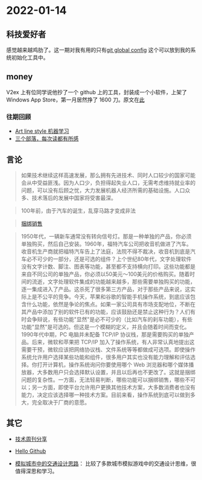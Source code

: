 # 2022-01-14

## 科技爱好者

感觉越来越鸡肋了。这一期对我有用的只有[git global config](https://0xmachos.com/2020-01-22-Eradicating-.DS_Store-From-Git/) 这个可以放到我的系统初始化工具中。

## money

V2ex 上有位同学说他抄了一个 github 上的工具，封装成一个小软件，上架了 Windows App Store，第一月居然挣了 1600 刀。原文在[此](https://v2ex.com/t/827946)

### 往期回顾

- [Art line style 机器学习](https://github.com/vijishmadhavan/ArtLine)
- [三个部落，每次读都有所感](https://josephg.com/blog/3-tribes/)

## 言论

> 如果技术继续这样高速发展，那么拥有先进技术、同时人口较少的国家可能会从中受益匪浅。因为人口少，负担得起失业人口，无需考虑维持就业率的问题，可以没有后顾之忧，大力发展机器人经济所需的基础设施。人口众多、技术落后的发展中国家将受害最深。

> 100年前，由于汽车的诞生，乱穿马路才变成非法

> [捆绑销售](https://www.ben-evans.com/benedictevans/2020/12/21/google-bundling-and-kill-zones) 

> 1950年代，一辆新车通常没有转向信号灯。那是一种单独的产品，你必须单独购买，然后自己安装。1960年，福特汽车公司把收音机做进了汽车。收音机生产商就把福特汽车告上了法庭，法院不得不裁决，收音机到底是汽车必不可少的一部分，还是可选的组件？上个世纪80年代，文字处理软件没有文字计数、脚注、图表等功能，甚至都不支持横向打印。这些功能都是来自不同公司的单独产品，你必须以50美元～100美元的价格购买。随着时间的流逝，文字处理软件集成的功能越来越多，那些需要单独购买的功能，逐一集成进入了产品。这杀死了很多第三方产品，对于那些产品来说，这实际上是不公平的竞争。今天，苹果和谷歌的智能手机操作系统，到底应该包含什么功能，依然是争论的焦点。如果一家公司具有市场支配地位，不断在其产品中添加了别的软件已有的功能，应该鼓励还是禁止这种行为？人们有时会争辩说，有些功能"显然"是必不可少的（比如汽车的刹车功能），有些功能"显然"是可选的。但这是一个模糊的定义，并且会随着时间而变化。1990年代中期，PC 电脑并未配备 TCP/IP 协议栈，那是需要购买的单独产品。后来，微软和苹果把 TCP/IP 加入了操作系统，有人非常认真地提出这需要干预，微软应该把网络协议栈、文件系统等等都做成可选项。即使操作系统允许用户选择某些功能和组件，很多用户其实也没有能力理解和评估选择。你打开计算机，操作系统询问你要使用哪个 Web 浏览器和哪个媒体播放器，大多数用户只会选择默认设置，并且以后再也不更改了。这就是捆绑问题的复杂性。一方面，无法轻易判断，哪些功能可以捆绑销售，哪些不可以；另一方面，即使平台允许用户更换其他技术方案，大多数消费者也没有能力，决定应该选择哪一种技术方案。目前来看，操作系统到底可以做到多大，完全取决于厂商的意愿。

## 其它

- [技术周刊分享](https://github.com/superleeyom/blog/issues/42)
- [Hello Github](https://github.com/521xueweihan/HelloGitHub/blob/master/content/57/HelloGitHub57.md)

- [模拟城市中的交通设计思路](https://mobile.twitter.com/alfred_twu/status/1345959947452911616)： 比较了多款城市模拟游戏中的交通设计思维，很值得深思和学习。
